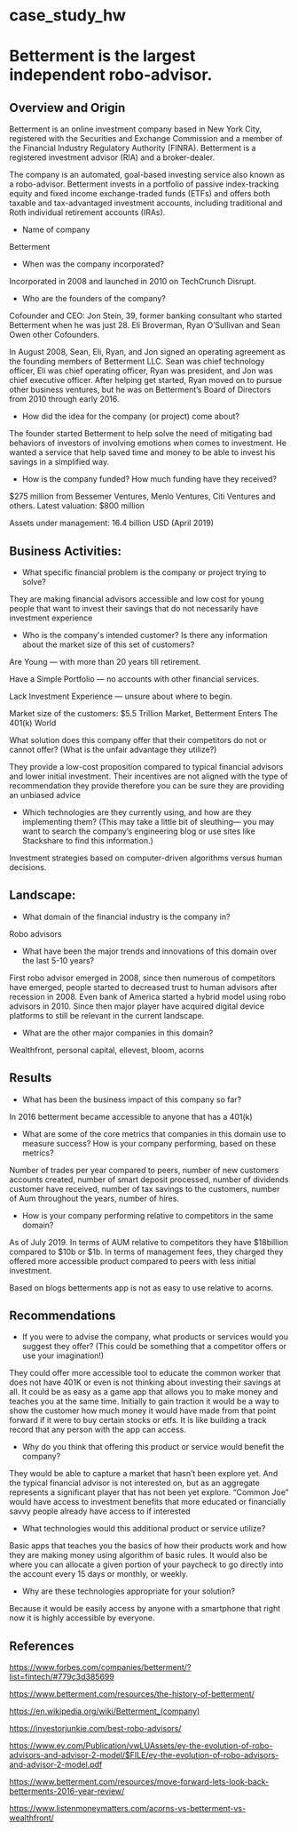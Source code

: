 # case_study_hw

# Betterment is the largest independent robo-advisor.

## Overview and Origin                                         

Betterment is an online investment company based in New York City, registered with the Securities and Exchange Commission and a member of the Financial Industry Regulatory Authority (FINRA). Betterment is a registered investment advisor (RIA) and a broker-dealer.

The company is an automated, goal-based investing service also known as a robo-advisor. Betterment invests in a portfolio of passive index-tracking equity and fixed income exchange-traded funds (ETFs) and offers both taxable and tax-advantaged investment accounts, including traditional and Roth individual retirement accounts (IRAs).

* Name of company

Betterment

* When was the company incorporated?

Incorporated in 2008 and launched in 2010 on TechCrunch Disrupt.

* Who are the founders of the company?

Cofounder and CEO: Jon Stein, 39, former banking consultant who started Betterment when he was just 28. Eli Broverman, Ryan O’Sullivan and Sean Owen other Cofounders.

In August 2008, Sean, Eli, Ryan, and Jon signed an operating agreement as the founding members of Betterment LLC. Sean was chief technology officer, Eli was chief operating officer, Ryan was president, and Jon was chief executive officer. After helping get started, Ryan moved on to pursue other business ventures, but he was on Betterment’s Board of Directors from 2010 through early 2016.

* How did the idea for the company (or project) come about?

The founder started Betterment to help solve the need of mitigating bad behaviors of investors of involving emotions when comes to investment. He wanted a service that help saved time and money to be able to invest his savings in a simplified way.

* How is the company funded? How much funding have they received?

 $275 million from Bessemer Ventures, Menlo Ventures, Citi Ventures and others. Latest valuation: $800 million

 Assets under management: 16.4 billion USD (April 2019)

 

## Business Activities:

 

* What specific financial problem is the company or project trying to solve?

They are making financial advisors accessible and low cost for young people that want to invest their savings that do not necessarily have investment experience

 

* Who is the company's intended customer?  Is there any information about the market size of this set of customers?

Are Young — with more than 20 years till retirement.

Have a Simple Portfolio — no accounts with other financial services.

Lack Investment Experience — unsure about where to begin.

Market size of the customers:  $5.5 Trillion Market, Betterment Enters The 401(k) World

What solution does this company offer that their competitors do not or cannot offer? (What is the unfair advantage they utilize?)

They provide a low-cost proposition compared to typical financial advisors and lower initial investment. Their incentives are not aligned with the type of recommendation they provide therefore you can be sure they are providing an unbiased advice

* Which technologies are they currently using, and how are they implementing them? (This may take a little bit of sleuthing–– you may want to search the company’s engineering blog or use sites like Stackshare to find this information.)

Investment strategies based on computer-driven algorithms versus human decisions.

 

## Landscape:

 

* What domain of the financial industry is the company in?

Robo advisors

* What have been the major trends and innovations of this domain over the last 5-10 years?

First robo advisor emerged in 2008, since then numerous of competitors have emerged, people started to decreased trust to human advisors after recession in 2008. Even bank of America started a hybrid model using robo advisors in 2010. Since then major player have acquired digital device platforms to still be relevant in the current landscape.

* What are the other major companies in this domain?

Wealthfront, personal capital, ellevest, bloom, acorns

 

## Results

 

* What has been the business impact of this company so far?

In 2016 betterment became accessible to anyone that has a 401(k)

* What are some of the core metrics that companies in this domain use to measure success? How is your company performing, based on these metrics?

Number of trades per year compared to peers, number of new customers accounts created, number of smart deposit processed, number of dividends customer have received, number of tax savings to the customers, number of Aum throughout the years, number of hires.

* How is your company performing relative to competitors in the same domain?

As of July 2019. In terms of AUM relative to competitors they have $18billion compared to $10b or $1b. In terms of management fees, they charged they offered more accessible product compared to peers with less initial investment.

Based on blogs betterments app is not as easy to use relative to acorns.

 

## Recommendations

 

* If you were to advise the company, what products or services would you suggest they offer? (This could be something that a competitor offers or use your imagination!)

They could offer more accessible tool to educate the common worker that does not have 401K or even is not thinking about investing their savings at all. It could be as easy as a game app that allows you to make money and teaches you at the same time. Initially to gain traction it would be a way to show the customer how much money it would have made from that point forward if it were to buy certain stocks or etfs. It is like building a track record that any person with the app can access.

* Why do you think that offering this product or service would benefit the company?

They would be able to capture a market that hasn’t been explore yet. And the typical financial advisor is not interested on, but as an aggregate represents a significant player that has not been yet explore. “Common Joe” would have access to investment benefits that more educated or financially savvy people already have access to if interested

* What technologies would this additional product or service utilize?

Basic apps that teaches you the basics of how their products work and how they are making money using algorithm of basic rules. It would also be where you can allocate a given portion of your paycheck to go directly into the account every 15 days or monthly, or weekly. 

* Why are these technologies appropriate for your solution?

Because it would be easily access by anyone with a smartphone that right now it is highly accessible by everyone.

 

 

## References

https://www.forbes.com/companies/betterment/?list=fintech/#779c3d385699

https://www.betterment.com/resources/the-history-of-betterment/

https://en.wikipedia.org/wiki/Betterment_(company)

https://investorjunkie.com/best-robo-advisors/

https://www.ey.com/Publication/vwLUAssets/ey-the-evolution-of-robo-advisors-and-advisor-2-model/$FILE/ey-the-evolution-of-robo-advisors-and-advisor-2-model.pdf

https://www.betterment.com/resources/move-forward-lets-look-back-betterments-2016-year-review/

https://www.listenmoneymatters.com/acorns-vs-betterment-vs-wealthfront/

